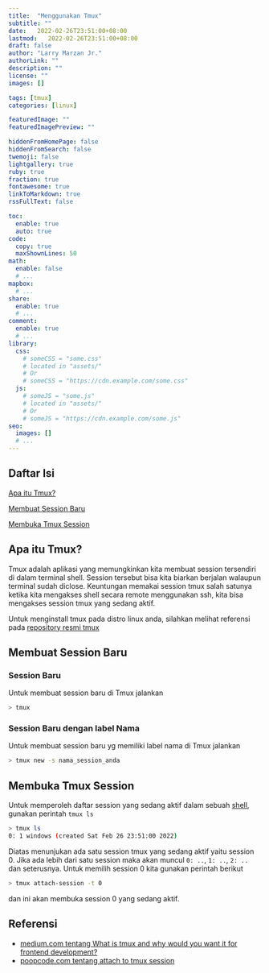```yaml
---
title:  "Menggunakan Tmux"
subtitle: ""
date:   2022-02-26T23:51:00+08:00
lastmod:   2022-02-26T23:51:00+08:00
draft: false 
author: "Larry Marzan Jr."
authorLink: ""
description: ""
license: ""
images: []

tags: [tmux]
categories: [linux]

featuredImage: ""
featuredImagePreview: ""

hiddenFromHomePage: false
hiddenFromSearch: false
twemoji: false
lightgallery: true
ruby: true
fraction: true
fontawesome: true
linkToMarkdown: true
rssFullText: false

toc:
  enable: true
  auto: true
code:
  copy: true
  maxShownLines: 50
math:
  enable: false
  # ...
mapbox:
  # ...
share:
  enable: true
  # ...
comment:
  enable: true
  # ...
library:
  css:
    # someCSS = "some.css"
    # located in "assets/"
    # Or
    # someCSS = "https://cdn.example.com/some.css"
  js:
    # someJS = "some.js"
    # located in "assets/"
    # Or
    # someJS = "https://cdn.example.com/some.js"
seo:
  images: []
  # ...
---
```


## Daftar Isi  
[Apa itu Tmux?](#tmux_intro)

[Membuat Session Baru](#create_session)

[Membuka Tmux Session](#open_session)


<a name="tmux_intro"/>

## Apa itu Tmux?

Tmux adalah aplikasi yang memungkinkan kita membuat session tersendiri di dalam terminal shell. Session tersebut bisa kita biarkan berjalan walaupun terminal sudah diclose. Keuntungan memakai session tmux salah satunya ketika kita mengakses shell secara remote menggunakan ssh, kita bisa mengakses session tmux yang sedang aktif.

Untuk menginstall tmux pada distro linux anda, silahkan melihat referensi pada [repository resmi tmux](https://github.com/tmux/tmux/wiki/Installing)


<a name="create_session"/>

## Membuat Session Baru
### Session Baru
Untuk membuat session baru di Tmux jalankan
```bash
> tmux
```
### Session Baru dengan label Nama
Untuk membuat session baru yg memiliki label nama di Tmux jalankan
```bash
> tmux new -s nama_session_anda
```

<a name="open_session"/>

## Membuka Tmux Session

Untuk memperoleh daftar session yang sedang aktif dalam sebuah [shell](https://www.tutorialspoint.com/unix/unix-what-is-shell.htm), gunakan perintah `tmux ls`
```bash
> tmux ls
0: 1 windows (created Sat Feb 26 23:51:00 2022)
```
Diatas menunjukan ada satu session tmux yang sedang aktif yaitu session 0. Jika ada lebih dari satu session maka akan muncul `0: ..`, `1: ..`, `2: ..` dan seterusnya. Untuk memilih session 0 kita gunakan perintah berikut
```bash
> tmux attach-session -t 0
```
dan ini akan membuka session 0 yang sedang aktif.

## Referensi
- [medium.com tentang What is tmux and why would you want it for frontend development?](https://medium.com/@tholex/what-is-tmux-and-why-would-you-want-it-for-frontend-development-e43e8f370ef2)
- [poopcode.com tentang attach to tmux session](https://poopcode.com/attach-to-tmux-session/)
